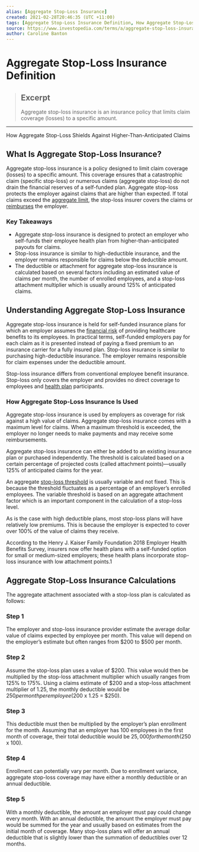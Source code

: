 ```yaml
---
alias: [Aggregate Stop-Loss Insurance]
created: 2021-02-28T20:46:35 (UTC +11:00)
tags: [Aggregate Stop-Loss Insurance Definition, How Aggregate Stop-Loss Shields Against Higher-Than-Anticipated Claims]
source: https://www.investopedia.com/terms/a/aggregate-stop-loss-insurance.asp
author: Caroline Banton
---
```


# Aggregate Stop-Loss Insurance Definition

> ## Excerpt
> Aggregate stop-loss insurance is an insurance policy that limits claim coverage (losses) to a specific amount.

---

How Aggregate Stop-Loss Shields Against Higher-Than-Anticipated Claims
## What Is Aggregate Stop-Loss Insurance?

Aggregate stop-loss insurance is a policy designed to limit claim coverage (losses) to a specific amount. This coverage ensures that a catastrophic claim (specific stop-loss) or numerous claims (aggregate stop-loss) do not drain the financial reserves of a self-funded plan. Aggregate stop-loss protects the employer against claims that are higher than expected. If total claims exceed the [aggregate limit](https://www.investopedia.com/terms/a/aggregatelimit.asp), the stop-loss insurer covers the claims or [reimburses](https://www.investopedia.com/terms/r/reimbursement.asp) the employer.

### Key Takeaways

-   Aggregate stop-loss insurance is designed to protect an employer who self-funds their employee health plan from higher-than-anticipated payouts for claims.
-   Stop-loss insurance is similar to high-deductible insurance, and the employer remains responsible for claims below the deductible amount.
-   The deductible or attachment for aggregate stop-loss insurance is calculated based on several factors including an estimated value of claims per month, the number of enrolled employees, and a stop-loss attachment multiplier which is usually around 125% of anticipated claims.

## Understanding Aggregate Stop-Loss Insurance

Aggregate stop-loss insurance is held for self-funded insurance plans for which an employer assumes the [financial risk](https://www.investopedia.com/terms/f/financialrisk.asp) of providing healthcare benefits to its employees. In practical terms, self-funded employers pay for each claim as it is presented instead of paying a fixed premium to an insurance carrier for a fully insured plan. Stop-loss insurance is similar to purchasing high-deductible insurance. The employer remains responsible for claim expenses under the deductible amount.

Stop-loss insurance differs from conventional employee benefit insurance. Stop-loss only covers the employer and provides no direct coverage to employees and [health plan](https://www.investopedia.com/terms/h/health-plan-categories.asp) participants.

### How Aggregate Stop-Loss Insurance Is Used

Aggregate stop-loss insurance is used by employers as coverage for risk against a high value of claims. Aggregate stop-loss insurance comes with a maximum level for claims. When a maximum threshold is exceeded, the employer no longer needs to make payments and may receive some reimbursements.

Aggregate stop-loss insurance can either be added to an existing insurance plan or purchased independently. The threshold is calculated based on a certain percentage of projected costs (called attachment points)—usually 125% of anticipated claims for the year.

An aggregate [stop-loss threshold](https://www.investopedia.com/articles/trading/09/buy-stop-sell-stop-limit.asp) is usually variable and not fixed. This is because the threshold fluctuates as a percentage of an employer’s enrolled employees. The variable threshold is based on an aggregate attachment factor which is an important component in the calculation of a stop-loss level.

As is the case with high deductible plans, most stop-loss plans will have relatively low premiums. This is because the employer is expected to cover over 100% of the value of claims they receive.

According to the Henry J. Kaiser Family Foundation 2018 Employer Health Benefits Survey, insurers now offer health plans with a self-funded option for small or medium-sized employers; these health plans incorporate stop-loss insurance with low attachment points.1

## Aggregate Stop-Loss Insurance Calculations

The aggregate attachment associated with a stop-loss plan is calculated as follows: 

### Step 1

The employer and stop-loss insurance provider estimate the average dollar value of claims expected by employee per month. This value will depend on the employer’s estimate but often ranges from $200 to $500 per month.

### Step 2

Assume the stop-loss plan uses a value of $200. This value would then be multiplied by the stop-loss attachment multiplier which usually ranges from 125% to 175%. Using a claims estimate of $200 and a stop-loss attachment multiplier of 1.25, the monthly deductible would be $250 per month per employee ($200 x 1.25 = $250).

### Step 3

This deductible must then be multiplied by the employer’s plan enrollment for the month. Assuming that an employer has 100 employees in the first month of coverage, their total deductible would be $25,000 for the month ($250 x 100).

### Step 4

Enrollment can potentially vary per month. Due to enrollment variance, aggregate stop-loss coverage may have either a monthly deductible or an annual deductible.

### Step 5

With a monthly deductible, the amount an employer must pay could change every month. With an annual deductible, the amount the employer must pay would be summed for the year and usually based on estimates from the initial month of coverage. Many stop-loss plans will offer an annual deductible that is slightly lower than the summation of deductibles over 12 months.
